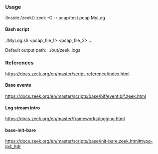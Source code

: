### Usage
(Inside /zeek/)
zeek -C -r pcap/test.pcap MyLog

#### Bash script
./MyLog.sh <pcap_file_1> <pcap_file_2> ...

Default output path: ../out/zeek_logs

### References
https://docs.zeek.org/en/master/script-reference/index.html

#### Base events
https://docs.zeek.org/en/master/scripts/base/bif/event.bif.zeek.html

#### Log stream intro
https://docs.zeek.org/en/master/frameworks/logging.html

#### base-init-bare
https://docs.zeek.org/en/master/scripts/base/init-bare.zeek.html#type-ip4_hdr

